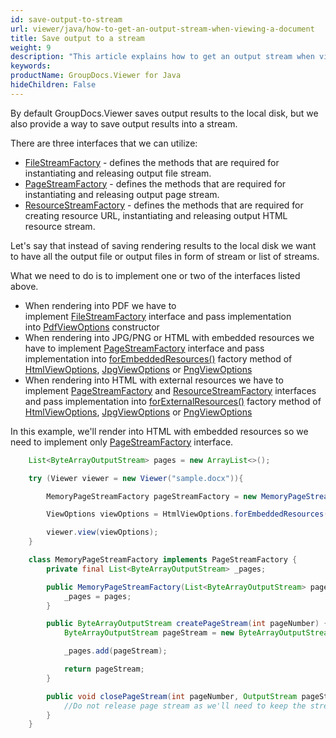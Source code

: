 ```yaml
---
id: save-output-to-stream
url: viewer/java/how-to-get-an-output-stream-when-viewing-a-document
title: Save output to a stream
weight: 9
description: "This article explains how to get an output stream when viewing a document with GroupDocs.Viewer within your Java applications."
keywords: 
productName: GroupDocs.Viewer for Java
hideChildren: False
---
```

By default GroupDocs.Viewer saves output results to the local disk, but we also provide a way to save output results into a stream.

There are three interfaces that we can utilize:

* [FileStreamFactory](https://reference.groupdocs.com/viewer/java/com.groupdocs.viewer.interfaces/FileStreamFactory) - defines the methods that are required for instantiating and releasing output file stream.
* [PageStreamFactory](https://reference.groupdocs.com/viewer/java/com.groupdocs.viewer.interfaces/PageStreamFactory) - defines the methods that are required for instantiating and releasing output page stream.
* [ResourceStreamFactory](https://reference.groupdocs.com/viewer/java/com.groupdocs.viewer.interfaces/ResourceStreamFactory) - defines the methods that are required for creating resource URL, instantiating and releasing output HTML resource stream.

Let's say that instead of saving rendering results to the local disk we want to have all the output file or output files in form of stream or list of streams.

What we need to do is to implement one or two of the interfaces listed above.

* When rendering into PDF we have to implement [FileStreamFactory](https://reference.groupdocs.com/viewer/java/com.groupdocs.viewer.interfaces/FileStreamFactory) interface and pass implementation into [PdfViewOptions](https://reference.groupdocs.com/viewer/java/com.groupdocs.viewer.options/PdfViewOptions) constructor
* When rendering into JPG/PNG or HTML with embedded resources we have to implement [PageStreamFactory](https://reference.groupdocs.com/viewer/java/com.groupdocs.viewer.interfaces/PageStreamFactory) interface and pass implementation into [forEmbeddedResources()](https://reference.groupdocs.com/viewer/java/com.groupdocs.viewer.options/HtmlViewOptions#forEmbeddedResources(com.groupdocs.viewer.interfaces.PageStreamFactory)) factory method of [HtmlViewOptions](https://reference.groupdocs.com/viewer/java/com.groupdocs.viewer.options/HtmlViewOptions), [JpgViewOptions](https://reference.groupdocs.com/viewer/java/com.groupdocs.viewer.options/JpgViewOptions) or [PngViewOptions](https://reference.groupdocs.com/viewer/java/com.groupdocs.viewer.options/PngViewOptions)
* When rendering into HTML with external resources we have to implement [PageStreamFactory](https://reference.groupdocs.com/viewer/java/com.groupdocs.viewer.interfaces/PageStreamFactory) and [ResourceStreamFactory](https://reference.groupdocs.com/viewer/java/com.groupdocs.viewer.interfaces/ResourceStreamFactory) interfaces and pass implementation into [forExternalResources()](https://reference.groupdocs.com/viewer/java/com.groupdocs.viewer.options/HtmlViewOptions#forExternalResources(com.groupdocs.viewer.interfaces.PageStreamFactory,%20com.groupdocs.viewer.interfaces.ResourceStreamFactory)) factory method of [HtmlViewOptions](https://reference.groupdocs.com/viewer/java/com.groupdocs.viewer.options/HtmlViewOptions), [JpgViewOptions](https://reference.groupdocs.com/viewer/java/com.groupdocs.viewer.options/JpgViewOptions) or [PngViewOptions](https://reference.groupdocs.com/viewer/java/com.groupdocs.viewer.options/PngViewOptions)

In this example, we'll render into HTML with embedded resources so we need to implement only [PageStreamFactory](https://reference.groupdocs.com/viewer/java/com.groupdocs.viewer.interfaces/PageStreamFactory) interface.

```java
    List<ByteArrayOutputStream> pages = new ArrayList<>();

    try (Viewer viewer = new Viewer("sample.docx")){

        MemoryPageStreamFactory pageStreamFactory = new MemoryPageStreamFactory(pages);

        ViewOptions viewOptions = HtmlViewOptions.forEmbeddedResources(pageStreamFactory);

        viewer.view(viewOptions);
    }
```

```java
    class MemoryPageStreamFactory implements PageStreamFactory {
        private final List<ByteArrayOutputStream> _pages;

        public MemoryPageStreamFactory(List<ByteArrayOutputStream> pages) {
            _pages = pages;
        }

        public ByteArrayOutputStream createPageStream(int pageNumber) {
            ByteArrayOutputStream pageStream = new ByteArrayOutputStream();

            _pages.add(pageStream);

            return pageStream;
        }

        public void closePageStream(int pageNumber, OutputStream pageStream) {
            //Do not release page stream as we'll need to keep the stream open
        }
    }
```
